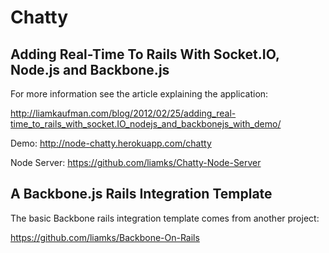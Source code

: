 # Chatty
## Adding Real-Time To Rails With Socket.IO, Node.js and Backbone.js

For more information see the article explaining the application:

http://liamkaufman.com/blog/2012/02/25/adding_real-time_to_rails_with_socket.IO_nodejs_and_backbonejs_with_demo/

Demo: http://node-chatty.herokuapp.com/chatty

Node Server: https://github.com/liamks/Chatty-Node-Server

## A Backbone.js Rails Integration Template

The basic Backbone rails integration template comes from another project: 

https://github.com/liamks/Backbone-On-Rails